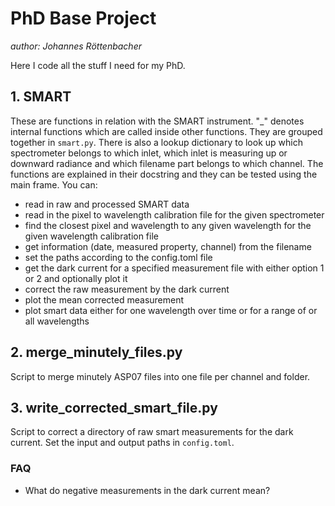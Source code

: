 # PhD Base Project
*author: Johannes Röttenbacher*

Here I code all the stuff I need for my PhD.

## 1. SMART

These are functions in relation with the SMART instrument.
"_" denotes internal functions which are called inside other functions.
They are grouped together in `smart.py`.
There is also a lookup dictionary to look up which spectrometer belongs to which inlet, which inlet is measuring up or 
downward radiance and which filename part belongs to which channel.
The functions are explained in their docstring and they can be tested using the main frame.
You can:
* read in raw and processed SMART data
* read in the pixel to wavelength calibration file for the given spectrometer 
* find the closest pixel and wavelength to any given wavelength for the given wavelength calibration file
* get information (date, measured property, channel) from the filename
* set the paths according to the config.toml file
* get the dark current for a specified measurement file with either option 1 or 2 and optionally plot it
* correct the raw measurement by the dark current
* plot the mean corrected measurement
* plot smart data either for one wavelength over time or for a range of or all wavelengths

## 2. merge_minutely_files.py
Script to merge minutely ASP07 files into one file per channel and folder.

## 3. write_corrected_smart_file.py
Script to correct a directory of raw smart measurements for the dark current.
Set the input and output paths in `config.toml`.
### FAQ
* What do negative measurements in the dark current mean?
